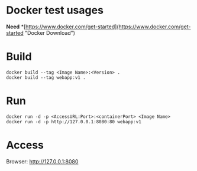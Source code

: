 # Docker test usages
**Need**
*[https://www.docker.com/get-started](https://www.docker.com/get-started "Docker Download")

# Build 
    docker build --tag <Image Name>:<Version> .
    docker build --tag webapp:v1 .
# Run 
    docker run -d -p <AccessURL:Port>:<containerPort> <Image Name>
    docker run -d -p http://127.0.0.1:8080:80 webapp:v1
# Access
Browser:  http://127.0.0.1:8080
